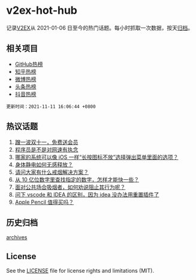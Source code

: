 # v2ex-hot-hub

 记录[V2EX](https://www.v2ex.com/)从 2021-01-06 日至今的热门话题。每小时抓取一次数据，按天[归档](archives)。
 
 ## 相关项目

- [GitHub热榜](https://github.com/snaildev/github-hot-hub)
- [知乎热榜](https://github.com/snaildev/zhihu-hot-hub)
- [微博热榜](https://github.com/snaildev/weibo-hot-hub)
- [头条热榜](https://github.com/snaildev/toutiao-hot-hub)
- [抖音热榜](https://github.com/snaildev/douyin-hot-hub)


 `更新时间：2021-11-11 16:06:44 +0800`

## 热议话题

1. [蹭一波双十一，免费送会员](https://www.v2ex.com/t/814581)
1. [程序员是不是对网速有执念](https://www.v2ex.com/t/814571)
1. [哪家的系统可以像 iOS 一样“长按图标不放”选择弹出菜单里面的选项？](https://www.v2ex.com/t/814535)
1. [身体静电如何无感释放？](https://www.v2ex.com/t/814531)
1. [请问大家有什么戒烟解决方案？](https://www.v2ex.com/t/814576)
1. [从 10 亿位数字里查找指定的数字，怎样才能快一些？](https://www.v2ex.com/t/814478)
1. [面对公共场合吸烟者，如何劝说阻止其行为呢？](https://www.v2ex.com/t/814665)
1. [问下 vscode 和 IDEA 的区别，因为 idea 没办法用重置插件了](https://www.v2ex.com/t/814633)
1. [Apple Pencil 值得买吗？](https://www.v2ex.com/t/814587)

## 历史归档

[archives](archives)

## License

See the [LICENSE](LICENSE) file for license rights and limitations (MIT).
